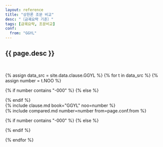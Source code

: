 ```yaml
---
layout: reference
title: "상한론 조문 비교"
desc: "〔금궤요략 기준〕"
tags: [금궤요략, 조문비교]
conf:
  from: "GGYL"
---
```


{{ page.desc }}
--------------------

<br>

{% assign data_src = site.data.clause.GGYL %}
{% for t in data_src %}
{% assign number = t.NOO %}

{% if number contains "-000" %}
{% else %}
<div id="{{number}}" class="compare-set">
{% endif %}

<div class="origin" markdown="1">
{% include clause.md book="GGYL" noo=number %}
</div>

<div class="compared" markdown="1">
{% include compared.md number=number from=page.conf.from %}
</div>

{% if number contains "-000" %}
{% else %}
</div>
{% endif %}

{% endfor %}
